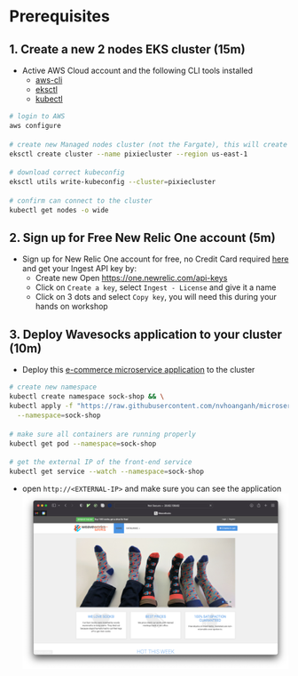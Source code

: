 # Prerequisites

## 1. Create a new 2 nodes EKS cluster (15m)

-   Active AWS Cloud account and the following CLI tools installed
    -   [aws-cli](https://docs.aws.amazon.com/cli/latest/userguide/getting-started-install.html)
    -   [eksctl](https://docs.aws.amazon.com/eks/latest/userguide/eksctl.html)
    -   [kubectl](https://kubernetes.io/docs/tasks/tools/)

```bash
# login to AWS
aws configure

# create new Managed nodes cluster (not the Fargate), this will create 2 nodes cluster (m5.larger)
eksctl create cluster --name pixiecluster --region us-east-1

# download correct kubeconfig
eksctl utils write-kubeconfig --cluster=pixiecluster

# confirm can connect to the cluster
kubectl get nodes -o wide
```

## 2. Sign up for Free New Relic One account (5m)

-   Sign up for New Relic One account for free, no Credit Card required [here](https://newrelic.com/signup) and get your Ingest API key by:
    -   Create new Open https://one.newrelic.com/api-keys
    -   Click on `Create a key`, select `Ingest - License` and give it a name
    -   Click on 3 dots and select `Copy key`, you will need this during your hands on workshop

## 3. Deploy Wavesocks application to your cluster (10m)

-   Deploy this [e-commerce microservice application](https://github.com/nvhoanganh/microservices-demo/blob/master/internal-docs/design.md) to the cluster

```bash
# create new namespace
kubectl create namespace sock-shop && \
kubectl apply -f "https://raw.githubusercontent.com/nvhoanganh/microservices-demo/master/deploy/kubernetes/complete-demo.yaml" \
  --namespace=sock-shop

# make sure all containers are running properly
kubectl get pod --namespace=sock-shop

# get the external IP of the front-end service
kubectl get service --watch --namespace=sock-shop

```

-   open `http://<EXTERNAL-IP>` and make sure you can see the application
    ![](screenshots/homepage.png)
